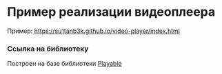 # Пример реализации видеоплеера

Пример: https://su1tanb3k.github.io/video-player/index.html

### Cсылка на библиотеку
Построен на базе библиотеки [Playable](https://wix.github.io/playable/)


